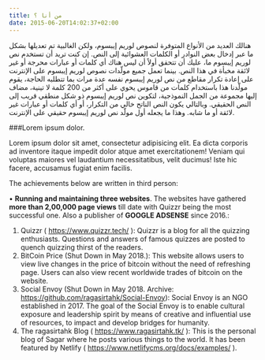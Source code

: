 ```yaml
---
title: من أنا ؟
date: 2015-06-20T14:02:37+02:00
---
```


هنالك العديد من الأنواع المتوفرة لنصوص لوريم إيبسوم، ولكن الغالبية تم تعديلها بشكل ما عبر إدخال بعض النوادر أو الكلمات العشوائية إلى النص. إن كنت تريد أن تستخدم نص لوريم إيبسوم ما، عليك أن تتحقق أولاً أن ليس هناك أي كلمات أو عبارات محرجة أو غير لائقة مخبأة في هذا النص. بينما تعمل جميع مولّدات نصوص لوريم إيبسوم على الإنترنت على إعادة تكرار مقاطع من نص لوريم إيبسوم نفسه عدة مرات بما تتطلبه الحاجة، يقوم مولّدنا هذا باستخدام كلمات من قاموس يحوي على أكثر من 200 كلمة لا تينية، مضاف إليها مجموعة من الجمل النموذجية، لتكوين نص لوريم إيبسوم ذو شكل منطقي قريب إلى النص الحقيقي. وبالتالي يكون النص الناتح خالي من التكرار، أو أي كلمات أو عبارات غير لائقة أو ما شابه. وهذا ما يجعله أول مولّد نص لوريم إيبسوم حقيقي على الإنترنت.


###Lorem ipsum dolor.

Lorem ipsum dolor sit amet, consectetur adipisicing elit. Ea dicta corporis ad inventore itaque impedit dolor atque amet exercitationem! Veniam qui voluptas maiores vel laudantium necessitatibus, velit ducimus! Iste hic facere, accusamus fugiat enim facilis.

The achievements below are written in third person:

• **Running and maintaining three websites**. The websites have gathered **more than 2,00,000 page views** till date with Quizzr being the most successful one. Also a publisher of **GOOGLE ADSENSE** since 2016.:

1. Quizzr ( https://www.quizzr.tech/ ): Quizzr is a blog for all the quizzing enthusiasts. Questions and answers of famous quizzes are posted to quench quizzing thirst of the readers.
2. BitCoin Price (Shut Down in May 2018.): This website allows users to view live changes in the price of bitcoin without the need of refreshing page. Users can also view recent worldwide trades of bitcoin on the website.
3. Social Envoy (Shut Down in May 2018. Archive: https://github.com/ragasirtahk/Social-Envoy): Social Envoy is an NGO established in 2017. The goal of the Social Envoy is to enable cultural exposure and leadership spirit by means of creative and influential use of resources, to impact and develop bridges for humanity.
4. The ragasirtahk Blog ( https://www.ragasirtahk.tk/ ): This is the personal blog of Sagar where he posts various things to the world. It has been featured by Netlify ( https://www.netlifycms.org/docs/examples/ ).
